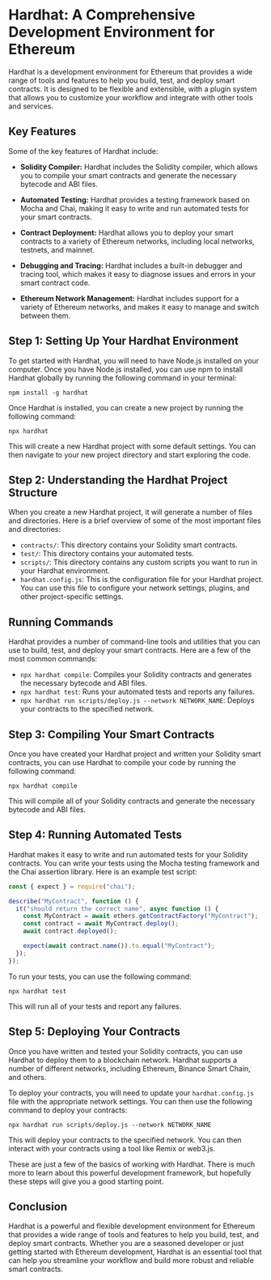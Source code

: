 # Hardhat: A Comprehensive Development Environment for Ethereum

Hardhat is a development environment for Ethereum that provides a wide range of tools and features to help you build, test, and deploy smart contracts. It is designed to be flexible and extensible, with a plugin system that allows you to customize your workflow and integrate with other tools and services.

## Key Features

Some of the key features of Hardhat include:

- **Solidity Compiler:** Hardhat includes the Solidity compiler, which allows you to compile your smart contracts and generate the necessary bytecode and ABI files.

- **Automated Testing:** Hardhat provides a testing framework based on Mocha and Chai, making it easy to write and run automated tests for your smart contracts.

- **Contract Deployment:** Hardhat allows you to deploy your smart contracts to a variety of Ethereum networks, including local networks, testnets, and mainnet.

- **Debugging and Tracing:** Hardhat includes a built-in debugger and tracing tool, which makes it easy to diagnose issues and errors in your smart contract code.

- **Ethereum Network Management:** Hardhat includes support for a variety of Ethereum networks, and makes it easy to manage and switch between them.

## Step 1: Setting Up Your Hardhat Environment

To get started with Hardhat, you will need to have Node.js installed on your computer. Once you have Node.js installed, you can use npm to install Hardhat globally by running the following command in your terminal:

```
npm install -g hardhat
```

Once Hardhat is installed, you can create a new project by running the following command:

```
npx hardhat
```

This will create a new Hardhat project with some default settings. You can then navigate to your new project directory and start exploring the code.

## Step 2: Understanding the Hardhat Project Structure

When you create a new Hardhat project, it will generate a number of files and directories. Here is a brief overview of some of the most important files and directories:

- `contracts/`: This directory contains your Solidity smart contracts.
- `test/`: This directory contains your automated tests.
- `scripts/`: This directory contains any custom scripts you want to run in your Hardhat environment.
- `hardhat.config.js`: This is the configuration file for your Hardhat project. You can use this file to configure your network settings, plugins, and other project-specific settings.

## Running Commands

Hardhat provides a number of command-line tools and utilities that you can use to build, test, and deploy your smart contracts. Here are a few of the most common commands:

- `npx hardhat compile`: Compiles your Solidity contracts and generates the necessary bytecode and ABI files.
- `npx hardhat test`: Runs your automated tests and reports any failures.
- `npx hardhat run scripts/deploy.js --network NETWORK_NAME`: Deploys your contracts to the specified network.

## Step 3: Compiling Your Smart Contracts

Once you have created your Hardhat project and written your Solidity smart contracts, you can use Hardhat to compile your code by running the following command:

```
npx hardhat compile
```

This will compile all of your Solidity contracts and generate the necessary bytecode and ABI files.

## Step 4: Running Automated Tests

Hardhat makes it easy to write and run automated tests for your Solidity contracts. You can write your tests using the Mocha testing framework and the Chai assertion library. Here is an example test script:

```javascript
const { expect } = require("chai");

describe("MyContract", function () {
  it("should return the correct name", async function () {
    const MyContract = await ethers.getContractFactory("MyContract");
    const contract = await MyContract.deploy();
    await contract.deployed();

    expect(await contract.name()).to.equal("MyContract");
  });
});
```

To run your tests, you can use the following command:

```
npx hardhat test
```

This will run all of your tests and report any failures.

## Step 5: Deploying Your Contracts

Once you have written and tested your Solidity contracts, you can use Hardhat to deploy them to a blockchain network. Hardhat supports a number of different networks, including Ethereum, Binance Smart Chain, and others.

To deploy your contracts, you will need to update your `hardhat.config.js` file with the appropriate network settings. You can then use the following command to deploy your contracts:

```
npx hardhat run scripts/deploy.js --network NETWORK_NAME
```

This will deploy your contracts to the specified network. You can then interact with your contracts using a tool like Remix or web3.js.

These are just a few of the basics of working with Hardhat. There is much more to learn about this powerful development framework, but hopefully these steps will give you a good starting point.

## Conclusion

Hardhat is a powerful and flexible development environment for Ethereum that provides a wide range of tools and features to help you build, test, and deploy smart contracts. Whether you are a seasoned developer or just getting started with Ethereum development, Hardhat is an essential tool that can help you streamline your workflow and build more robust and reliable smart contracts.

